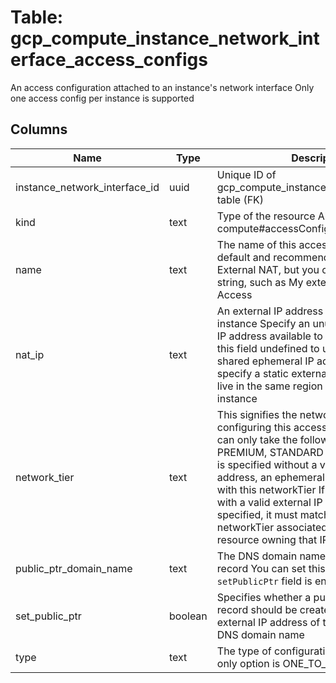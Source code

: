 
# Table: gcp_compute_instance_network_interface_access_configs
An access configuration attached to an instance's network interface Only one access config per instance is supported
## Columns
| Name        | Type           | Description  |
| ------------- | ------------- | -----  |
|instance_network_interface_id|uuid|Unique ID of gcp_compute_instance_network_interfaces table (FK)|
|kind|text|Type of the resource Always compute#accessConfig for access configs|
|name|text|The name of this access configuration The default and recommended name is External NAT, but you can use any arbitrary string, such as My external IP or Network Access|
|nat_ip|text|An external IP address associated with this instance Specify an unused static external IP address available to the project or leave this field undefined to use an IP from a shared ephemeral IP address pool If you specify a static external IP address, it must live in the same region as the zone of the instance|
|network_tier|text|This signifies the networking tier used for configuring this access configuration and can only take the following values: PREMIUM, STANDARD  If an AccessConfig is specified without a valid external IP address, an ephemeral IP will be created with this networkTier  If an AccessConfig with a valid external IP address is specified, it must match that of the networkTier associated with the Address resource owning that IP|
|public_ptr_domain_name|text|The DNS domain name for the public PTR record You can set this field only if the `setPublicPtr` field is enabled|
|set_public_ptr|boolean|Specifies whether a public DNS 'PTR' record should be created to map the external IP address of the instance to a DNS domain name|
|type|text|The type of configuration The default and only option is ONE_TO_ONE_NAT|
